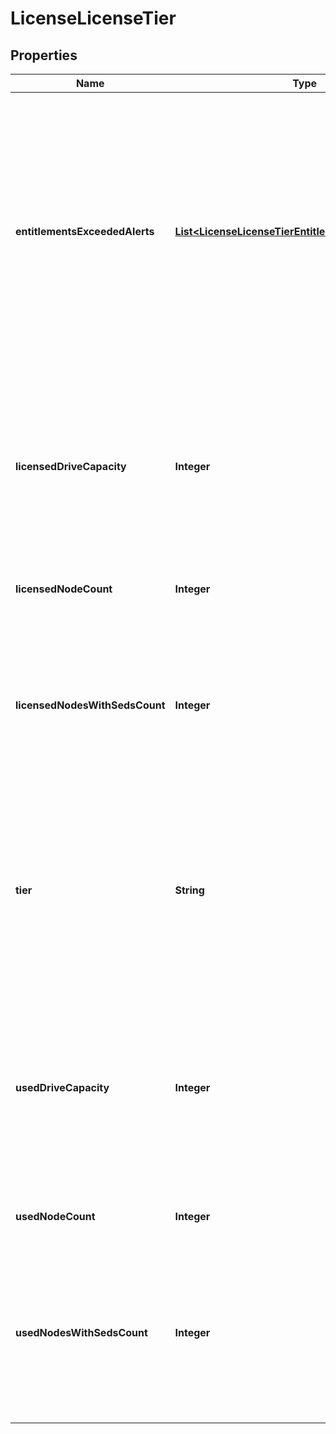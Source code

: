
# LicenseLicenseTier

## Properties
Name | Type | Description | Notes
------------ | ------------- | ------------- | -------------
**entitlementsExceededAlerts** | [**List&lt;LicenseLicenseTierEntitlementsExceededAlert&gt;**](LicenseLicenseTierEntitlementsExceededAlert.md) | List of alerts about exceeded entitlements: The following alerts appear when usage of a resource such as a node, an encryption node, or storage capacity exceeds the quantity licensed for that resource. |  [optional]
**licensedDriveCapacity** | **Integer** | Licensed terabyte (TB, 10^12 bytes) drive capacity allocated as storage associated with tier. Included if tier is not NONINF and license is not a base only license. |  [optional]
**licensedNodeCount** | **Integer** | Licensed number of nodes in this tier. |  [optional]
**licensedNodesWithSedsCount** | **Integer** | Licensed number of nodes of this tier that contain self-encrypting drives. Included only if license is ONEFS and tier is not NONINF. |  [optional]
**tier** | **String** | OneFS hardware tier. Tier is a number, NONINF, or NO_TIER. NONINF indicates a non infinity tier. NO_TIER indicates a license that is not tier based. |  [optional]
**usedDriveCapacity** | **Integer** | Actual terabyte (TB, 10^12 bytes) drive capacity allocated as storage space associated with tier. Included if tier is not NONINF and license is not a base only license. |  [optional]
**usedNodeCount** | **Integer** | Actual number of nodes in this tier. |  [optional]
**usedNodesWithSedsCount** | **Integer** | Actual number of nodes of this tier that contain self-encrypting drives. Included only if license is ONEFS and if tier is not NONINF. |  [optional]



